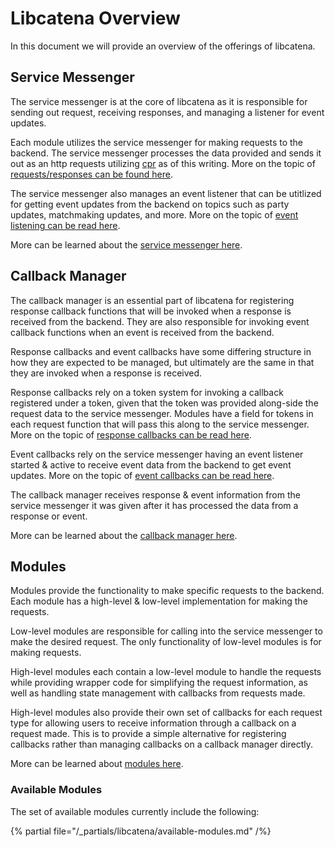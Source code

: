 # Libcatena Overview

In this document we will provide an overview of the offerings of libcatena.

## Service Messenger

The service messenger is at the core of libcatena as it is responsible for sending out request, receiving responses, and managing a listener for event updates.

Each module utilizes the service messenger for making requests to the backend. The service messenger processes the data provided and sends it out as an http requests utilizing [cpr](https://github.com/libcpr/cpr) as of this writing. More on the topic of [requests/responses can be found here](service-messenger.md#sending-requests).

The service messenger also manages an event listener that can be utitlized for getting event updates from the backend on topics such as party updates, matchmaking updates, and more. More on the topic of [event listening can be read here](service-messenger.md#event-listening).

More can be learned about the [service messenger here](service-messenger.md).

## Callback Manager

The callback manager is an essential part of libcatena for registering response callback functions that will be invoked when a response is received from the backend. They are also responsible for invoking event callback functions when an event is received from the backend.

Response callbacks and event callbacks have some differing structure in how they are expected to be managed, but ultimately are the same in that they are invoked when a response is received.

Response callbacks rely on a token system for invoking a callback registered under a token, given that the token was provided along-side the request data to the service messenger. Modules have a field for tokens in each request function that will pass this along to the service messenger. More on the topic of [response callbacks can be read here](callback-manager.md#managing-response-callbacks).

Event callbacks rely on the service messenger having an event listener started & active to receive event data from the backend to get event updates. More on the topic of [event callbacks can be read here](callback-manager.md#managing-event-callbacks).

The callback manager receives response & event information from the service messenger it was given after it has processed the data from a response or event.

More can be learned about the [callback manager here](callback-manager.md).

## Modules

Modules provide the functionality to make specific requests to the backend.
Each module has a high-level & low-level implementation for making the requests.

Low-level modules are responsible for calling into the service messenger to make the desired request. The only functionality of low-level modules is for making requests.

High-level modules each contain a low-level module to handle the requests while providing wrapper code for simplifying the request information, as well as handling state management with callbacks from requests made.

High-level modules also provide their own set of callbacks for each request type for allowing users to receive information through a callback on a request made. This is to provide a simple alternative for registering callbacks rather than managing callbacks on a callback manager directly.

More can be learned about [modules here](modules.md).

### Available Modules

The set of available modules currently include the following:

{% partial file="/_partials/libcatena/available-modules.md" /%}
